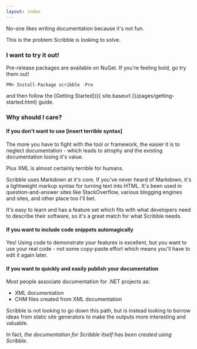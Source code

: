 ```yaml
---
layout: index
---
```


No-one likes writing documentation because it's not fun. 

This is the problem Scribble is looking to solve.

### I want to try it out!

Pre-release packages are available on NuGet. If you're feeling bold, go try them out!

<div class="nuget-badge">
  <p><code>PM&gt; Install-Package scribble -Pre</code></p>
</div>

and then follow the [Getting Started]({{ site.baseurl }}/pages/getting-started.html) guide.

### Why should I care?

#### If you don't want to use [insert terrible syntax]

The more you have to fight with the tool or framework, the easier it is to neglect documentation - which leads to atrophy and the existing documentation losing it's value.

Plus XML is almost certainly terrible for humans.

Scribble uses Markdown at it's core. If you've never heard of Markdown, it's a lightweight markup syntax for turning text into HTML. It's been used in question-and-answer sites like StackOverflow, various blogging engines and sites, and other place too I'll bet.

It's easy to learn and has a feature set which fits with what developers need to describe their software, so it's a great match for what Scribble needs.

#### If you want to include code snippets automagically

Yes! Using code to demonstrate your features is excellent, but you want to use your real code - not some copy-paste effort which means you'll have to edit it again later.

#### If you want to quickly and easily publish your documentation

Most people associate documentation for .NET projects as:

 - XML documentation
 - CHM files created from XML documentation

Scribble is not looking to go down this path, but is instead looking to borrow ideas from static site generators to make the outputs more interesting and valuable.

In fact, *the documentation for Scribble itself has been created using Scribble*.

